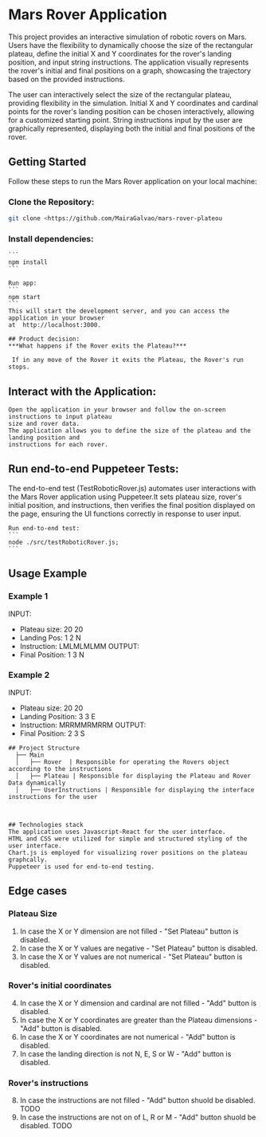 # Mars Rover Application

This project provides an interactive simulation of robotic rovers on Mars. Users have the flexibility to dynamically choose the size of the rectangular plateau, define the initial X and Y coordinates for the rover's landing position, and input string instructions. The application visually represents the rover's initial and final positions on a graph, showcasing the trajectory based on the provided instructions.

The user can interactively select the size of the rectangular plateau, providing flexibility in the simulation.
Initial X and Y coordinates and cardinal points for the rover's landing position can be chosen interactively, allowing for a customized starting point.
String instructions input by the user are graphically represented, displaying both the initial and final positions of the rover.

## Getting Started

Follow these steps to run the Mars Rover application on your local machine:

### Clone the Repository:
   ```bash
   git clone <https://github.com/MairaGalvao/mars-rover-plateou
   ```

### Install dependencies:
    ```
    npm install
    ```

    Run app:
    ```
    npm start
    ```
    This will start the development server, and you can access the application in your browser   
    at  http://localhost:3000.

    ## Product decision: 
    ***What happens if the Rover exits the Plateau?***

     If in any move of the Rover it exits the Plateau, the Rover's run stops. 

## Interact with the Application: 

    Open the application in your browser and follow the on-screen instructions to input plateau  
    size and rover data.
    The application allows you to define the size of the plateau and the landing position and 
    instructions for each rover.

## Run end-to-end Puppeteer Tests:

   The end-to-end test (TestRoboticRover.js) automates user interactions with the Mars Rover 
   application using Puppeteer.It sets plateau size, rover's initial position, and instructions, 
   then verifies the final position displayed on the page, ensuring the UI functions correctly in 
   response to user input.
    
    Run end-to-end test:
    ```
    node ./src/testRoboticRover.js; 
    ```

   ## Usage Example 
   ### Example 1
   INPUT:
   - Plateau size: 20 20
   - Landing Pos: 1 2 N 
   - Instruction: LMLMLMLMM 
   OUTPUT:
   - Final Position: 1 3 N

   ### Example 2   
   INPUT:
   - Plateau size: 20 20
   - Landing Position: 3 3 E 
   - Instruction: MRRMMRMRRM 
   OUTPUT:
   - Final Position: 2 3 S

    ## Project Structure
      ├── Main
      │   ├── Rover  | Responsible for operating the Rovers object according to the instructions
      │   ├── Plateau | Responsible for displaying the Plateau and Rover Data dynamically  
      │   ├── UserInstructions | Responsible for displaying the interface instructions for the user  



    ## Technologies stack
    The application uses Javascript-React for the user interface.
    HTML and CSS were utilized for simple and structured styling of the user interface.
    Chart.js is employed for visualizing rover positions on the plateau graphcally.
    Puppeteer is used for end-to-end testing.


   ## Edge cases

   ### Plateau Size 
   1. In case the X or Y dimension are not filled - "Set Plateau" button is disabled.
   2. In case the X or Y values are negative - "Set Plateau" button is disabled.
   3. In case the X or Y values are not numerical - "Set Plateau" button is disabled.

   ### Rover's initial coordinates
   4. In case the X or Y dimension and cardinal are not filled - "Add" button is disabled. 
   5. In case the X or Y coordinates are greater than the Plateau dimensions - "Add" button is disabled.
   6. In case the X or Y coordinates are not numerical - "Add" button is disabled.
   7. In case the landing direction is not N, E, S or W - "Add" button is disabled.

   ### Rover's instructions
   8. In case the instructions are not filled - "Add" button shuold be disabled. TODO
   9. In case the instructions are not on of L, R or M - "Add" button shuold be disabled. TODO



